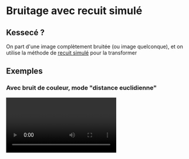 # Bruitage avec recuit simulé

## Kessecé ?

On part d'une image complètement bruitée (ou image quelconque), et on utilise la méthode de [recuit simulé](https://fr.wikipedia.org/wiki/Recuit_simul%C3%A9) pour la transformer

## Exemples

### Avec bruit de couleur, mode "distance euclidienne"

<video src="assets/bruitage_euclidien-2023-06-08_08.46.38.mp4" controls title="exemple_couleur"/>

### Transformation d'image

Etant donné une image :

![Logo chat](images/logo64.png)

#### En spirale

![Log chat spirale](assets/chat_spirale.png)

## TODO

- [ ] : Faire énergie "masque"
- [ ] : Faire générateur de masque
    - [ ] : Générer masque à partir d'une image  

Pouet